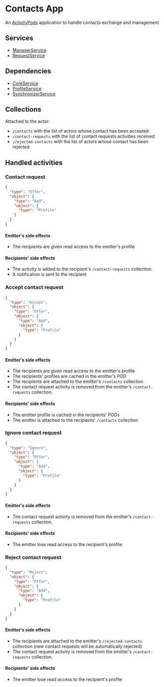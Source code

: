 # Contacts App

An [ActivityPods](../../README.md) application to handle contacts exchange and management

## Services

- [ManagerService](services/manager.js)
- [RequestService](services/request.js)

## Dependencies

- [CoreService](../core/README.md)
- [ProfileService](../profiles/README.md)
- [SynchronizerService](../synchronizer/README.md)

## Collections

Attached to the actor:

- `/contacts` with the list of actors whose contact has been accepted
- `/contact-requests` with the list of contact requests activities received
- `/rejected-contacts` with the list of actors whose contact has been rejected

## Handled activities

### Contact request

```json
{
  "type": "Offer",
  "object": {
    "type": "Add",
    "object": {
      "type": "Profile"
    }
  }
}
```

#### Emitter's side effects

- The recipients are given read access to the emitter's profile

#### Recipients' side effects

- The activity is added to the recipient's `/contact-requests` collection.
- A notification is sent to the recipient


### Accept contact request

```json
{
  "type": "Accept",
  "object": {
    "type": "Offer",
    "object": {
      "type": "Add",
      "object": {
        "type": "Profile"
      }
    }
  }
}
```

#### Emitter's side effects

- The recipients are given read access to the emitter's profile
- The recipients' profiles are cached in the emitter's POD
- The recipients are attached to the emitter's `/contacts` collection
- The contact request activity is removed from the emitter's `/contact-requests` collection.

#### Recipients' side effects

- The emitter profile is cached in the recipients' PODs
- The emitter is attached to the recipients' `/contacts` collection


### Ignore contact request

```json
{
  "type": "Ignore",
  "object": {
    "type": "Offer",
    "object": {
      "type": "Add",
      "object": {
        "type": "Profile"
      }
    }
  }
}
```

#### Emitter's side effects

- The contact request activity is removed from the emitter's `/contact-requests` collection.

#### Recipients' side effects

- The emitter lose read access to the recipient's profile


### Reject contact request

```json
{
  "type": "Reject",
  "object": {
    "type": "Offer",
    "object": {
      "type": "Add",
      "object": {
        "type": "Profile"
      }
    }
  }
}
```

#### Emitter's side effects

- The recipients are attached to the emitter's `/rejected-contacts` collection (new contact requests will be automatically rejected)
- The contact request activity is removed from the emitter's `/contact-requests` collection.

#### Recipients' side effects

- The emitter lose read access to the recipient's profile
